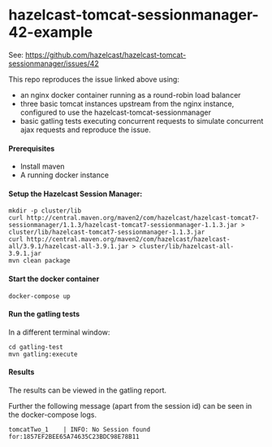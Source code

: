 # hazelcast-tomcat-sessionmanager-42-example

See: https://github.com/hazelcast/hazelcast-tomcat-sessionmanager/issues/42

This repo reproduces the issue linked above using:
 
* an nginx docker container running as a round-robin load balancer 
* three basic tomcat instances upstream from the nginx instance, configured to use the hazelcast-tomcat-sessionmanager
* basic gatling tests executing concurrent requests to simulate concurrent ajax requests and reproduce the issue.

#### Prerequisites
* Install maven
* A running docker instance


#### Setup the Hazelcast Session Manager:

```
mkdir -p cluster/lib
curl http://central.maven.org/maven2/com/hazelcast/hazelcast-tomcat7-sessionmanager/1.1.3/hazelcast-tomcat7-sessionmanager-1.1.3.jar > cluster/lib/hazelcast-tomcat7-sessionmanager-1.1.3.jar
curl http://central.maven.org/maven2/com/hazelcast/hazelcast-all/3.9.1/hazelcast-all-3.9.1.jar > cluster/lib/hazelcast-all-3.9.1.jar
mvn clean package
```

#### Start the docker container 
```
docker-compose up
```

#### Run the gatling tests
In a different terminal window:
```
cd gatling-test
mvn gatling:execute
```

#### Results
The results can be viewed in the gatling report. 
 
Further the following message (apart from the session id) can be seen in the docker-compose logs.
```
tomcatTwo_1    | INFO: No Session found for:1857EF2BEE65A74635C23BDC98E78B11
```


